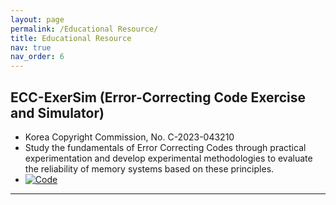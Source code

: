 ```yaml
---
layout: page
permalink: /Educational Resource/
title: Educational Resource
nav: true
nav_order: 6
---
```


<!-- Hide page title -->
<style>
h1 {
	display: none;
}
</style>

<!-- _pages/educational-resource.md -->

## **ECC-ExerSim (Error-Correcting Code Exercise and Simulator)**

- Korea Copyright Commission, No. C-2023-043210
- Study the fundamentals of Error Correcting Codes through practical experimentation and develop experimental methodologies to evaluate the reliability of memory systems based on these principles.
- [![Code](https://img.shields.io/badge/Code-Click%20Here-blue)](https://github.com/dongwhee-kim/ECC-exercise)

<!-- description: Materials for courses you taught. Replace this text with your description. -->

---

